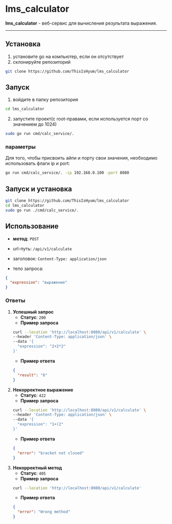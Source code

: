# lms_calculator
**lms_calculator** - веб-сервис для вычисления результата выражения.

---

## Установка

1. установите go на компьютер, если он отсутствует
2. склонируйте репозиторий
```sh
git clone https://github.com/ThisIsHyum/lms_calculator
```

## Запуск

1. войдите в папку репозитория
```sh
cd lms_calculator
```
2. запустите проект(с root-правами, если используется порт со значением до 1024)
```sh
sudo go run cmd/calc_service/.
```

### параметры

Для того, чтобы присвоить айпи и порту свои значения, необходимо использовать флаги ip и port:
```sh
go run cmd/calc_service/. -ip 192.168.0.100 -port 8080
```

## Запуск и установка

```sh
git clone https://github.com/ThisIsHyum/lms_calculator
cd lms_calculator
sudo go run ./cmd/calc_service/.
```

## Использование

- **метод**: `POST`
  
- url-путь: `/api/v1/calculate`
  
- заголовок: `Content-Type: application/json`
  
- тело запроса:
```json
{
  "expression": "выражение"
}
```

### Ответы
1. **Успешный запрос**
    - **Статус**: `200`
    - **Пример запроса**
    ```sh
    curl --location 'http://localhost:8080/api/v1/calculate' \
    --header 'Content-Type: application/json' \
    --data '{
      "expression": "2+2*2"
    }'
    ```
    - **Пример ответа**
    ```json
    {
      "result": "6"
    }
    ```
2. **Некорректное выражение**
    - **Статус**: `422`
    - **Пример запроса**
    ```sh
    curl --location 'http://localhost:8080/api/v1/calculate' \
    --header 'Content-Type: application/json' \
    --data '{
      "expression": "1+(2"
    }'
    ```
    - **Пример ответа**
    ```json
    {
      "error": "bracket not closed"
    }
    ```
3. **Некорректный метод**
    - **Статус**: `405`
    - **Пример запроса**
    ```sh
    curl --location 'http://localhost:8080/api/v1/calculate'
    ```
    - **Пример ответа**
    ```json
    {
      "error": "Wrong method"
    }
    ```
